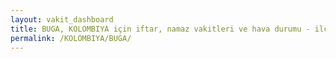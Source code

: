 ```yaml
---
layout: vakit_dashboard
title: BUGA, KOLOMBIYA için iftar, namaz vakitleri ve hava durumu - ilçe/eyalet seç
permalink: /KOLOMBIYA/BUGA/
---
```


<script type="text/javascript">
  var GLOBAL_COUNTRY = 'KOLOMBIYA';
  var GLOBAL_CITY = 'BUGA';
  var GLOBAL_STATE = '';
  var lat = 72;
  var lon = 21;
</script>

